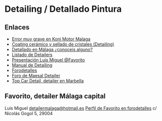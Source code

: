 # Detailing / Detallado Pintura

## Enlaces

* [Error muy grave en Koni Motor Malaga](https://www.clubmazda.es/foros/threads/error-muy-grave-en-koni-motor-malaga.34247/)
* [Coating cerámico y sellado de cristales (Detailing)](https://www.clubmazda.es/foros/threads/coating-ceramico-y-sellado-de-cristales-detailing.37086/page-2#post-511993)
* [Detallado en Málaga ¿conoceis alguno?](https://www.forocoches.com/foro/showthread.php?t=5812317)
* [Listado de Detailers](https://manualdedetailing.com/directorio-detailers-y-centros-de-detailing/)
* [Presentación Luis Miguel @Favorito](http://foro.maesaldetailer.es/index.php?threads/presentaci%C3%B3n.292/)
* [Manual de Detailing](https://manualdedetailing.com/)
* [Forodetalles](http://www.forodetalles.com/foro/index.php)
* [Foro de Maesal Detailer](http://foro.maesaldetailer.es/)
* [Top Car Detail, detailer en Marbella](http://www.topcardetail.es/)

## Favorito, detailer Málaga capital

Luis Miguel detailermalaga@hotmail.es [Perfil de Favorito en forodetalles](http://www.forodetalles.com/foro/members/favorito.html)
c/ Nicolás Gogol 5, 29004
